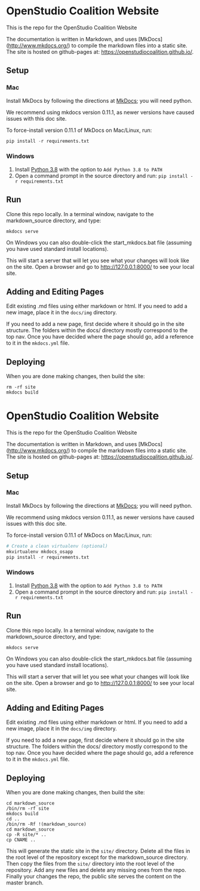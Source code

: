 # OpenStudio Coalition Website

This is the repo for the OpenStudio Coalition Website

The documentation is written in Markdown, and uses [MkDocs] (http://www.mkdocs.org/) to compile the markdown files into a static site.  The site is hosted on github-pages at: https://openstudiocoalition.github.io/.

## Setup
### Mac
Install MkDocs by following the directions at [MkDocs](http://www.mkdocs.org); you will need python.

We recommend using mkdocs version 0.11.1, as newer versions have caused issues with this doc site.

To force-install version 0.11.1 of MkDocs on Mac/Linux, run:
```python
pip install -r requirements.txt
```

### Windows
1. Install [Python 3.8](https://www.python.org/ftp/python/3.8.0/python-3.8.0.exe) with the option to `Add Python 3.8 to PATH`
2. Open a command prompt in the source directory and run: `pip install -r requirements.txt`

## Run
Clone this repo locally.  In a terminal window, navigate to the markdown_source directory, and type:
```shell
mkdocs serve
```

On Windows you can also double-click the start_mkdocs.bat file (assuming you have used standard install locations).

This will start a server that will let you see what your changes will look like on the site.  Open a browser and go to http://127.0.0.1:8000/ to see your local site.


## Adding and Editing Pages
Edit existing .md files using either markdown or html.  If you need to add a new image, place it in the `docs/img` directory.

If you need to add a new page, first decide where it should go in the site structure.  The folders within the docs/ directory mostly correspond to the top nav.  Once you have decided where the page should go, add a reference to it in the `mkdocs.yml` file.

## Deploying

When you are done making changes, then build the site:

```shell
rm -rf site
mkdocs build
```
# OpenStudio Coalition Website

This is the repo for the OpenStudio Coalition Website

The documentation is written in Markdown, and uses [MkDocs] (http://www.mkdocs.org/) to compile the markdown files into a static site.  The site is hosted on github-pages at: https://openstudiocoalition.github.io/.

## Setup
### Mac
Install MkDocs by following the directions at [MkDocs](http://www.mkdocs.org); you will need python.

We recommend using mkdocs version 0.11.1, as newer versions have caused issues with this doc site.

To force-install version 0.11.1 of MkDocs on Mac/Linux, run:
```python
# Create a clean virtualenv (optional)
mkvirtualenv mkdocs_osapp
pip install -r requirements.txt
```

### Windows
1. Install [Python 3.8](https://www.python.org/ftp/python/3.8.0/python-3.8.0.exe) with the option to `Add Python 3.8 to PATH`
2. Open a command prompt in the source directory and run: `pip install -r requirements.txt`

## Run
Clone this repo locally.  In a terminal window, navigate to the markdown_source directory, and type:
```shell
mkdocs serve
```

On Windows you can also double-click the start_mkdocs.bat file (assuming you have used standard install locations).

This will start a server that will let you see what your changes will look like on the site.  Open a browser and go to http://127.0.0.1:8000/ to see your local site.


## Adding and Editing Pages
Edit existing .md files using either markdown or html.  If you need to add a new image, place it in the `docs/img` directory.

If you need to add a new page, first decide where it should go in the site structure.  The folders within the docs/ directory mostly correspond to the top nav.  Once you have decided where the page should go, add a reference to it in the `mkdocs.yml` file.

## Deploying

When you are done making changes, then build the site:

```shell
cd markdown_source
/bin/rm -rf site
mkdocs build
cd ..
/bin/rm -Rf !(markdown_source)
cd markdown_source
cp -R site/* ..
cp CNAME ..
```
This will generate the static site in the `site/` directory.  Delete all the files in the root level of the repository except for the markdown_source directory. Then copy the files from the `site/` directory into the root level of the repository.  Add any new files and delete any missing ones from the repo.  Finally your changes the repo, the public site serves the content on the master branch.
